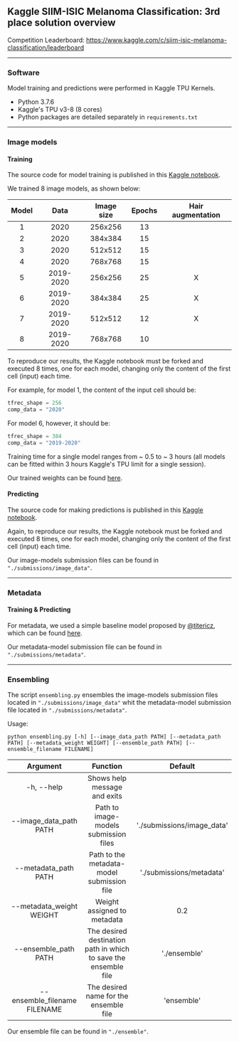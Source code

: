 ## Kaggle SIIM-ISIC Melanoma Classification: 3rd place solution overview

Competition Leaderboard: https://www.kaggle.com/c/siim-isic-melanoma-classification/leaderboard

---

### Software

Model training and predictions were performed in Kaggle TPU Kernels.

* Python 3.7.6
* Kaggle's TPU v3-8 (8 cores)
* Python packages are detailed separately in `requirements.txt`

---

### Image models

#### Training

The source code for model training is published in this [Kaggle notebook](https://www.kaggle.com/masdevallia).

We trained 8 image models, as shown below:

| Model       | Data        | Image size    | Epochs            | Hair augmentation |
| :----:      |    :----:   |      :----:   |      :----:       |      :----:       |
| 1           | 2020        | 256x256       | 13                |                   |
| 2           | 2020        | 384x384       | 15                |                   |
| 3           | 2020        | 512x512       | 15                |                   |
| 4           | 2020        | 768x768       | 15                |                   |
| 5           | 2019-2020   | 256x256       | 25                | X                 |
| 6           | 2019-2020   | 384x384       | 25                | X                 |
| 7           | 2019-2020   | 512x512       | 12                | X                 |
| 8           | 2019-2020   | 768x768       | 10                |                   |

To reproduce our results, the Kaggle notebook must be forked and executed 8 times, one for each model, changing only the content of the first cell (input) each time.

For example, for model 1, the content of the input cell should be:
```python
tfrec_shape = 256
comp_data = "2020"
```

For model 6, however, it should be:
```python
tfrec_shape = 384
comp_data = "2019-2020"
```

Training time for a single model ranges from ~ 0.5 to ~ 3 hours (all models can be fitted within 3 hours Kaggle's TPU limit for a single session).

Our trained weights can be found [here](https://www.kaggle.com/masdevallia/melanoma-classification-3rd-place-models).

#### Predicting

The source code for making predictions is published in this [Kaggle notebook](https://www.kaggle.com/masdevallia).

Again, to reproduce our results, the Kaggle notebook must be forked and executed 8 times, one for each model, changing only the content of the first cell (input) each time.

Our image-models submission files can be found in `"./submissions/image_data"`.

---

### Metadata

#### Training & Predicting

For metadata, we used a simple baseline model proposed by [@titericz](https://www.kaggle.com/titericz), which can be found [here](https://www.kaggle.com/titericz/simple-baseline).

Our metadata-model submission file can be found in `"./submissions/metadata"`.

---

### Ensembling

The script `ensembling.py` ensembles the image-models submission files located in `"./submissions/image_data"` whit the metadata-model submission file located in `"./submissions/metadata"`.

Usage:

```
python ensembling.py [-h] [--image_data_path PATH] [--metadata_path PATH] [--metadata_weight WEIGHT] [--ensemble_path PATH] [--ensemble_filename FILENAME]
```

|         Argument           |         Function                           |     Default   |
|           :----:           |         :----:                             |      :----:   |
|        -h, --help          |      Shows help message and exits          |               |
| --image_data_path PATH    |      Path to image-models submission files | './submissions/image_data' |
| --metadata_path PATH     | Path to the metadata-model submission file | './submissions/metadata' |
| --metadata_weight WEIGHT   |        Weight assigned to metadata         |    0.2        |
| --ensemble_path PATH     | The desired destination path in which to save the ensemble file | './ensemble' |
| --ensemble_filename FILENAME |   The desired name for the ensemble file   |    'ensemble' |

Our ensemble file can be found in `"./ensemble"`.
